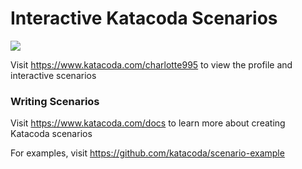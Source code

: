 # Interactive Katacoda Scenarios

[![](http://shields.katacoda.com/katacoda/charlotte995/count.svg)](https://www.katacoda.com/charlotte995 "Get your profile on Katacoda.com")

Visit https://www.katacoda.com/charlotte995 to view the profile and interactive scenarios

### Writing Scenarios
Visit https://www.katacoda.com/docs to learn more about creating Katacoda scenarios

For examples, visit https://github.com/katacoda/scenario-example
